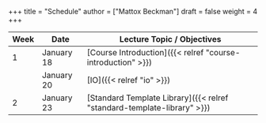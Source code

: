 +++
title = "Schedule"
author = ["Mattox Beckman"]
draft = false
weight = 4
+++

| Week | Date       | Lecture Topic / Objectives                                              |
|------|------------|-------------------------------------------------------------------------|
| 1    | January 18 | [Course Introduction]({{< relref "course-introduction" >}})             |
|      | January 20 | [IO]({{< relref "io" >}})                                               |
| 2    | January 23 | [Standard Template Library]({{< relref "standard-template-library" >}}) |
